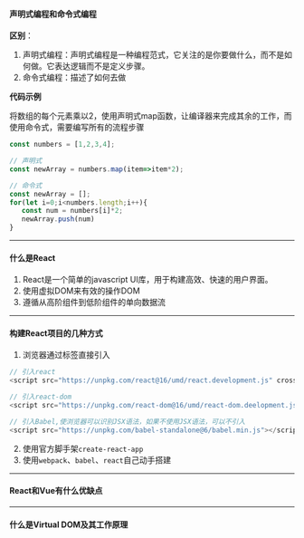 #### 声明式编程和命令式编程

**区别**：
1. 声明式编程：声明式编程是一种编程范式，它关注的是你要做什么，而不是如何做。它表达逻辑而不是定义步骤。
2. 命令式编程：描述了如何去做


**代码示例**

将数组的每个元素乘以2，使用声明式map函数，让编译器来完成其余的工作，而使用命令式，需要编写所有的流程步骤
```javascript
const numbers = [1,2,3,4];

// 声明式
const newArray = numbers.map(item=>item*2);

// 命令式
const newArray = [];
for(let i=0;i<numbers.length;i++){
   const num = numbers[i]*2;
   newArray.push(num) 
}
```

---

#### 什么是React

1. React是一个简单的javascript UI库，用于构建高效、快速的用户界面。
2. 使用虚拟DOM来有效的操作DOM
3. 遵循从高阶组件到低阶组件的单向数据流

---

#### 构建React项目的几种方式

1. 浏览器通过标签直接引入
```javascript
// 引入react
<script src="https://unpkg.com/react@16/umd/react.development.js" crossorigin></script>

// 引入react-dom
<script src="https://unpkg.com/react-dom@16/umd/react-dom.deelopment.js" crossorigin></script>

// 引入Babel,使浏览器可以识别JSX语法，如果不使用JSX语法，可以不引入
<script src="https://unpkg.com/babel-standalone@6/babel.min.js"></script>
```

2. 使用官方脚手架<code>create-react-app</code>
3. 使用<code>webpack</code>、<code>babel</code>、<code>react</code>自己动手搭建


---

#### React和Vue有什么优缺点

---

#### 什么是Virtual DOM及其工作原理
